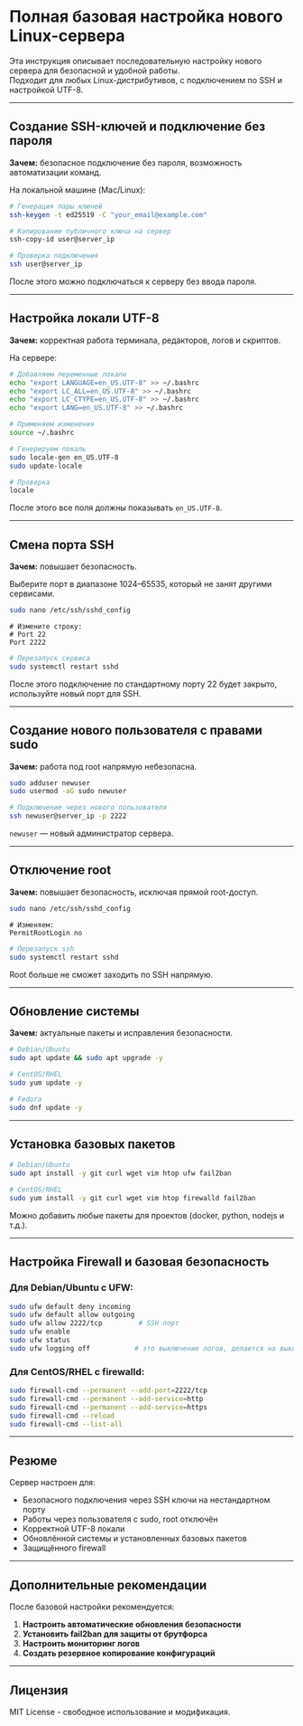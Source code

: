 # Полная базовая настройка нового Linux-сервера

Эта инструкция описывает последовательную настройку нового сервера для безопасной и удобной работы.  
Подходит для любых Linux-дистрибутивов, с подключением по SSH и настройкой UTF-8.

---

## Создание SSH-ключей и подключение без пароля

**Зачем:** безопасное подключение без пароля, возможность автоматизации команд.  

На локальной машине (Mac/Linux):

```bash
# Генерация пары ключей
ssh-keygen -t ed25519 -C "your_email@example.com"

# Копирование публичного ключа на сервер
ssh-copy-id user@server_ip

# Проверка подключения
ssh user@server_ip
```

После этого можно подключаться к серверу без ввода пароля.

---

## Настройка локали UTF-8

**Зачем:** корректная работа терминала, редакторов, логов и скриптов.

На сервере:

```bash
# Добавляем переменные локали
echo "export LANGUAGE=en_US.UTF-8" >> ~/.bashrc
echo "export LC_ALL=en_US.UTF-8" >> ~/.bashrc
echo "export LC_CTYPE=en_US.UTF-8" >> ~/.bashrc
echo "export LANG=en_US.UTF-8" >> ~/.bashrc

# Применяем изменения
source ~/.bashrc

# Генерируем локаль
sudo locale-gen en_US.UTF-8
sudo update-locale

# Проверка
locale
```

После этого все поля должны показывать `en_US.UTF-8`.

---

## Смена порта SSH

**Зачем:** повышает безопасность.

Выберите порт в диапазоне 1024–65535, который не занят другими сервисами.

```bash
sudo nano /etc/ssh/sshd_config
```

```
# Измените строку:
# Port 22
Port 2222
```

```bash
# Перезапуск сервиса
sudo systemctl restart sshd
```

После этого подключение по стандартному порту 22 будет закрыто, используйте новый порт для SSH.

---

## Создание нового пользователя с правами sudo

**Зачем:** работа под root напрямую небезопасна.

```bash
sudo adduser newuser
sudo usermod -aG sudo newuser

# Подключение через нового пользователя
ssh newuser@server_ip -p 2222
```

`newuser` — новый администратор сервера.

---

## Отключение root

**Зачем:** повышает безопасность, исключая прямой root-доступ.

```bash
sudo nano /etc/ssh/sshd_config
```

```
# Изменяем:
PermitRootLogin no
```

```bash
# Перезапуск ssh
sudo systemctl restart sshd
```

Root больше не сможет заходить по SSH напрямую.

---

## Обновление системы

**Зачем:** актуальные пакеты и исправления безопасности.

```bash
# Debian/Ubuntu
sudo apt update && sudo apt upgrade -y

# CentOS/RHEL
sudo yum update -y

# Fedora
sudo dnf update -y
```

---

## Установка базовых пакетов

```bash
# Debian/Ubuntu
sudo apt install -y git curl wget vim htop ufw fail2ban

# CentOS/RHEL
sudo yum install -y git curl wget vim htop firewalld fail2ban
```

Можно добавить любые пакеты для проектов (docker, python, nodejs и т.д.).

---

## Настройка Firewall и базовая безопасность

### Для Debian/Ubuntu с UFW:

```bash
sudo ufw default deny incoming
sudo ufw default allow outgoing
sudo ufw allow 2222/tcp         # SSH порт
sudo ufw enable
sudo ufw status
sudo ufw logging off           # это выключение логов, делается на выключенном ufw
```

### Для CentOS/RHEL с firewalld:

```bash
sudo firewall-cmd --permanent --add-port=2222/tcp
sudo firewall-cmd --permanent --add-service=http
sudo firewall-cmd --permanent --add-service=https
sudo firewall-cmd --reload
sudo firewall-cmd --list-all
```

---

## Резюме

Сервер настроен для:

- Безопасного подключения через SSH ключи на нестандартном порту
- Работы через пользователя с sudo, root отключён
- Корректной UTF-8 локали
- Обновлённой системы и установленных базовых пакетов
- Защищённого firewall

---

## Дополнительные рекомендации

После базовой настройки рекомендуется:

1. **Настроить автоматические обновления безопасности**
2. **Установить fail2ban для защиты от брутфорса**
3. **Настроить мониторинг логов**
4. **Создать резервное копирование конфигураций**

---

## Лицензия

MIT License - свободное использование и модификация.
